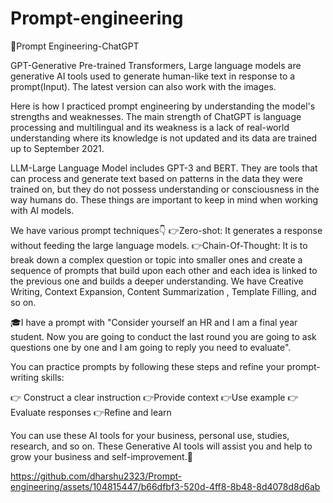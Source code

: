 # Prompt-engineering

🌟Prompt Engineering-ChatGPT

GPT-Generative Pre-trained Transformers, Large language models are generative AI tools used to generate human-like text in response to a prompt(Input). The latest version can also work with the images.

Here is how I practiced prompt engineering by understanding the model's strengths and weaknesses. The main strength of ChatGPT is language processing and multilingual and its weakness is a lack of real-world understanding where its knowledge is not updated and its data are trained up to September 2021.

LLM-Large Language Model includes GPT-3 and BERT. They are tools that can process and generate text based on patterns in the data they were trained on, but they do not possess understanding or consciousness in the way humans do. These things are important to keep in mind when working with AI models.

We have various prompt techniques👇
👉Zero-shot: It generates a response without feeding the large language models.
👉Chain-Of-Thought: It is to break down a complex question or topic into smaller ones and create a sequence of prompts that build upon each other and each idea is linked to the previous one and builds a deeper understanding.
We have Creative Writing, Context Expansion, Content Summarization
, Template Filling, and so on.

🎓I have a prompt with "Consider yourself an HR and I am a final year student. Now you are going to conduct the last round you are going to ask questions one by one and I am going to reply you need to evaluate".

You can practice prompts by following these steps and refine your prompt-writing skills:

👉 Construct a clear instruction
👉Provide context
👉Use example
👉Evaluate responses
👉Refine and learn

You can use these AI tools for your business, personal use, studies, research, and so on. These Generative AI tools will assist you and help to grow your business and self-improvement.🌟

https://github.com/dharshu2323/Prompt-engineering/assets/104815447/b66dfbf3-520d-4ff8-8b48-8d4078d8d6ab




